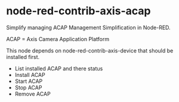 # node-red-contrib-axis-acap

Simplify managing ACAP Management Simplification in Node-RED.

ACAP = Axis Camera Application Platform

This node depends on node-red-contrib-axis-device that should be installed first.

* List installed ACAP and there status
* Install ACAP
* Start ACAP
* Stop ACAP
* Remove ACAP
  
